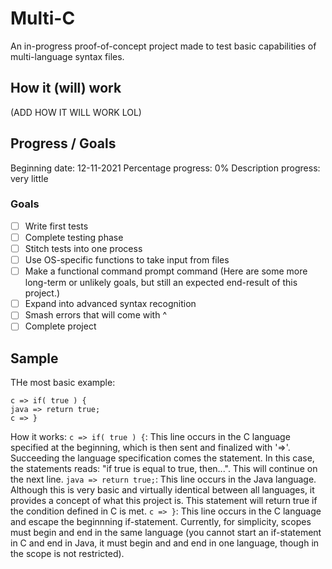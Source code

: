 # Multi-C
An in-progress proof-of-concept project made to test basic capabilities of multi-language syntax files.

## How it (will) work
(ADD HOW IT WILL WORK LOL)

## Progress / Goals
Beginning date: 12-11-2021
Percentage progress: 0%
Description progress: very little

### Goals
- [ ] Write first tests
- [ ] Complete testing phase
- [ ] Stitch tests into one process
- [ ] Use OS-specific functions to take input from files
- [ ] Make a functional command prompt command
(Here are some more long-term or unlikely goals, but still an expected end-result of this project.)
- [ ] Expand into advanced syntax recognition
- [ ] Smash errors that will come with ^
- [ ] Complete project

## Sample
THe most basic example:
```
c => if( true ) {
java => return true;
c => }
```
How it works:
```c => if( true ) {```: This line occurs in the C language specified at the beginning, which is then sent and finalized with '=>'. Succeeding the language specification comes the statement. In this case, the statements reads: "if true is equal to true, then...". This will continue on the next line.
```java => return true;```: This line occurs in the Java language. Although this is very basic and virtually identical between all languages, it provides a concept of what this project is. This statement will return true if the condition defined in C is met.
```c => }```: This line occurs in the C language and escape the beginnning if-statement. Currently, for simplicity, scopes must begin and end in the same language (you cannot start an if-statement in C and end in Java, it must begin and and end in one language, though in the scope is not restricted).
